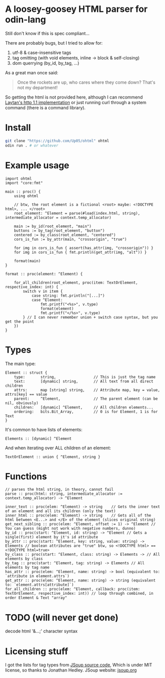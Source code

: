 # A loosey-goosey HTML parser for odin-lang

Still don't know if this is spec compliant...

There are probably bugs, but I tried to allow for:
1. utf-8 & case-insensitive tags
2. tag omitting  (with void elements, inline -> block & self-closing)
4. dom querrying (by\_id, by\_tag, ...)

As a great man once said:
> Once the rockets are up, who cares where they come down? That's not my department!

So getting the html is not provided here, although I can recommend [Laytan's http 1.1 implementation](https://github.com/laytan/odin-http) or just running curl through a system command (there is a command library).

# Install
```sh
git clone "https://github.com/Up05/ohtml" ohtml
odin run . # or whatever
```

# Example usage

```odin
import ohtml
import "core:fmt"

main :: proc() {
    using ohtml

    // btw, the root element is a fictional <root> maybe: <!DOCTYPE html>, ... </root>
    root_element: ^Element = parse(#load(index.html, string), intermediate_allocator = context.temp_allocator)

    main := by_id(root_element, "main")
    buttons := by_tag(root_element, "button")
    centered := by_class(root_element, "centered")
    cors_is_fun := by_attr(main, "crossorigin", "true")

    for img in cors_is_fun { assert(has_attr(img, "crossorigin")) }
    for img in cors_is_fun { fmt.println(get_attr(img, "alt")) }

    format(main)
}

format :: proc(element: ^Element) {

    for_all_children(root_element, proc(item: TextOrElement, respective_index: int) {
        switch v in item {
            case string: fmt.println("[...]")
            case ^Element:
                fmt.printf("<%s>", v.type)
                format(element)
                fmt.printf("</%s>", v.type)
        } // I can never remember union + switch case syntax, but you get the point
    })
}

```

# Types

The main type:
```odin
Element :: struct {
    type:       string,                 // This is just the tag name
    text:       [dynamic] string,       // All text from all direct children
    attrs:      map [string] string,    // Attribute map, key = value, attrs[key] == value
    parent:     ^Element,               // The parent element (can be nil, obviously)
    children:   [dynamic] ^Element,     // All children elements...
    ordering:   bits.Bit_Array,         // 0 is for Element, 1 is for Text
}
```

It's common to have lists of elements:
```odin
Elements :: [dynamic] ^Element
```

And when iterating over ALL children of an element:
```odin
TextOrElement :: union { ^Element, string }
```

# Functions

```odin
// parses the html string, in theory, cannot fail
parse :: proc(html: string, intermediate_allocator := context.temp_allocator) -> ^Element

inner_text :: proc(elem: ^Element) -> string    // Gets the inner text of an element and all its children (only the text)
inner_html :: proc(elem: ^Element) -> string    // Gets all of the html between <E...> and </E> of the element (slices original string)
get_next_sibling :: proc(elem: ^Element, offset := 1) -> ^Element // You can guess (might not work with negative numbers, dunno)
by_id :: proc(start: ^Element, id: string) -> ^Element // Gets a single(first) element by it's id attribute
by_attr :: proc(start: ^Element, key: string, value: string) -> Elements // boolean attributes are "true" btw, so <!DOCTYPE html> == <!DOCTYPE html=true>
by_class :: proc(start: ^Element, class: string) -> Elements -> // All elements by class
by_tag :: proc(start: ^Element, tag: string) -> Elements // All elements by tag name
has_attr :: proc(elem: ^Element, name: string) -> bool (equivalent to: `attribute in element.attrs`)
get_attr :: proc(elem: ^Element, name: string) -> string (equivalent to: `element.attrs[attribute]`)
for_all_children :: proc(elem: ^Element, callback: proc(item: TextOrElement, respective_index: int)) // loop through combined, in order Element & Text "array"
```

# TODO (will never get done)

decode html '&...;' character syntax


# Licensing stuff

I got the lists for tag types from [JSoup source code](https://github.com/jhy/jsoup/blob/master/src/main/java/org/jsoup/parser/Tag.java),
Which is under MIT license, so thanks to Jonathan Hedley.
JSoup website: [jsoup.org](https://jsoup.org)
